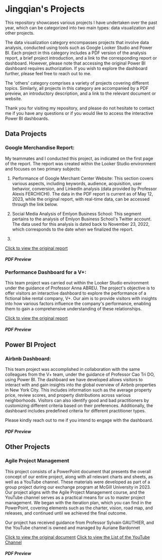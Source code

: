 # Jingqian's Projects
This repository showcases various projects I have undertaken over the past year, which can be categorized into two main types: data visualization and other projects.

The data visualization category encompasses projects that involve data analysis, conducted using tools such as Google Looker Studio and Power BI. Each project in this category includes a PDF version of the analysis report, a brief project introduction, and a link to the corresponding report or dashboard. However, please note that accessing the original Power BI dashboard requires authorization. If you wish to explore the dashboard further, please feel free to reach out to me.

The 'others' category comprises a variety of projects covering different topics. Similarly, all projects in this category are accompanied by a PDF preview, an introductory description, and a link to the relevant document or website.

Thank you for visiting my repository, and please do not hesitate to contact me if you have any questions or if you would like to access the interactive Power BI dashboards.

## Data Projects
### Google Merchandise Report: 

My teammates and I conducted this project, as indicated on the first page of the report. The report was created within the Looker Studio environment and focuses on two primary subjects:

1. Performance of Google Merchant Center Website: This section covers various aspects, including keywords, audience, acquisition, user behavior, conversion, and LinkedIn analysis (data provided by Professor Alexis FERCHICHI). The data in the PDF report is current as of May 12, 2023, while the original report, with real-time data, can be accessed through the link below.

2. Social Media Analysis of Emlyon Business School: This segment pertains to the analysis of Emlyon Business School's Twitter account. The data used for this analysis is dated back to November 23, 2022, which corresponds to the date when we finalized the report.
3. 
[Click to view the original report](https://lookerstudio.google.com/reporting/ad490fbf-4f46-4ab4-81a9-3533b4d3a30b/page/p_3q2nhog10c)

##### PDF Preview
<object data="GoogleMerchandiseReport.pdf" width="650" height="650" type='application/pdf'></object>


### Performance Dashboard for a V+:

This team project was carried out within the Looker Studio environment under the guidance of Professor Anna ABREU. The project's objective is to offer visitors an interactive dashboard to explore the performance of a fictional bike rental company, V+. Our aim is to provide visitors with insights into how various factors influence the company's performance, enabling them to gain a comprehensive understanding of these relationships.

[Click to view the original report](https://lookerstudio.google.com/reporting/3022e5e8-4987-4f9e-a16f-4cb14fad147e/page/p_19fry1a03c)
##### PDF Preview
<object data="V+_Performance_Dashboard.pdf" width="650" height="650" type='application/pdf'></object>

## Power BI Project

### Airbnb Dashboard:

This team project was accomplished in collaboration with the same colleagues from the V+ team, under the guidance of Professor Cao Tri DO, using Power BI. The dashboard we have developed allows visitors to interact with and gain insights into the global overview of Airbnb properties in New York City. This includes information such as the average property price, review scores, and property distributions across various neighborhoods. Visitors can also identify good and bad practitioners by customizing different criteria based on their preferences. Additionally, the dashboard includes predefined criteria for different practitioner types.

Please kindly reach out to me if you intend to engage with the dashboard.
##### PDF Preview
<object data="PowerBI_AirBnB_Dashboard.pdf" width="650" height="650" type='application/pdf'></object>

## Other Projects

### Agile Project Management
This project consists of a PowerPoint document that presents the overall concept of our entire project, along with all relevant charts and sheets, as well as a YouTube channel. These materials were developed as part of a group project during our exchange program at McGill University in 2023. Our project aligns with the Agile Project Management course, and the YouTube channel serves as a practical means for us to master project management. We began with the iteration plan, which you can find in the PowerPoint, covering elements such as the charter, vision, road map, and releases, and continued until we achieved the final outcome.

Our project has received guidance from Professor Sylvain GAUTHIER, and the YouTube channel is owned and managed by Auriane Bardonnet

[Click to view the original document](https://www.canva.com/design/DAFkLPXe7Jk/TDRVteG82hZ7Fy2grCg60g/view?utm_content=DAFkLPXe7Jk&utm_campaign=designshare&utm_medium=link&utm_source=publishsharelink)
[Click to view the List of the YouTube Channel](https://www.youtube.com/playlist?list=PLmNfvsiRta7lWcorqHmkWiDgAVgvJ6H_Z)

##### PDF Preview
<object data="SUPADISCOVER PPT_compressed.pdf" width="650" height="650" type='application/pdf'></object>
